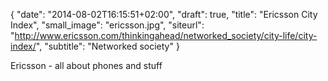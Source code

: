 {
   "date": "2014-08-02T16:15:51+02:00",
   "draft": true,
   "title": "Ericsson City Index",
   "small_image": "ericsson.jpg",
   "siteurl": "http://www.ericsson.com/thinkingahead/networked_society/city-life/city-index/",
   "subtitle": "Networked society"
}

Ericsson - all about phones and stuff
